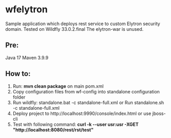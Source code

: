 # wfelytron

Sample application which deploys rest service to custom Elytron security domain.
Tested on Wildfly 33.0.2.final
The elytron-war is unused.

## Pre:
Java 17
Maven 3.9.9

## How to:
1. Run: **mvn clean package** on main pom.xml
2. Copy configuration files from wf-config into standalone configuration folder
3. Run wildfly: standalone.bat -c standalone-full.xml or Run standalone.sh -c standalone-full.xml
5. Deploy project to http://localhost:9990/console/index.html or use jboss-cli
6. Test with following command: **curl -k --user usr:usr -XGET "http://localhost:8080/rest/rst/test"**